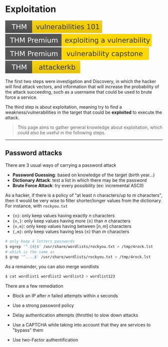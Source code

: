 # Exploitation

[![vulnerabilities101](../../_badges/thm/vulnerabilities101.svg)](https://tryhackme.com/room/vulnerabilities101)
[![exploitingavulnerabilityv2](../../_badges/thmp/exploitingavulnerabilityv2.svg)](https://tryhackme.com/room/exploitingavulnerabilityv2)
[![vulnerabilitycapstone](../../_badges/thmp/vulnerabilitycapstone.svg)](https://tryhackme.com/room/vulnerabilitycapstone)
[![attackerkb](../../_badges/thm/attackerkb.svg)](https://tryhackme.com/room/attackerkb)

The first two steps were investigation and Discovery, in which the hacker will find attack vectors, and information that will increase the probability of the attack succeeding, such as a username that could be used to brute force a service.

The third step is about exploitation, meaning try to find a weakness/vulnerabilities in the target that could be **exploited** to execute the attack.

> This page aims to gather general knowledge about exploitation, which could also be useful in the following steps.

<hr class="sep-both">

## Password attacks

<div class="row row-cols-md-2"><div>

There are 3 usual ways of carrying a password attack

* **Password Guessing**: based on knowledge of the target (birth year...)
* **Dictionary Attack**: test a list in which there may be the password
* **Brute Force Attack**: try every possibility (ex: incremental ASCII)

As a hacker, if there is a policy of "at least n characters/up to $m$ characters", then it would be very wise to filter shorter/longer values from the dictionary. For instance, with `rockyou.txt`

* `{n}`: only keep values having exactly $n$ characters
* `{n,}`: only keep values having more ($\ge$) than $n$ characters
* `{n,m}`: only keep values having between $[n,m]$ characters
* `{,m}`: only keep values having less ($\le$) than $m$ characters

```bash
# only keep 4 letters passwords
$ egrep '^.{4}$' /usr/share/wordlists/rockyou.txt > /tmp/4rock.lst
# which is the same as
$ grep '^....$' /usr/share/wordlists/rockyou.txt > /tmp/4rock.lst
```

As a remainder, you can also merge wordlists

```bash
$ cat wordlist1 wordlist2 wordlist3 > wordlist123
```
</div><div>

There are a few remediation

* Block an IP after $n$ failed attempts within $x$ seconds

* Use a strong password policy

* Delay authentication attempts (throttle) to slow down attacks

* Use a CAPTCHA while taking into account that they are services to "bypass" them

* Use two-Factor authentification

</div></div>